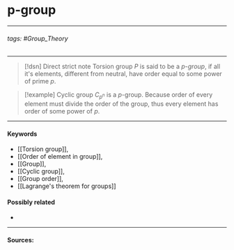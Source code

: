 # p-group
***
###### tags: #Group_Theory 
***
>[!dsn] Direct strict note
>Torsion group $P$ is said to be a $p$-*group*, if all it's elements, different from neutral, have order equal to some power of prime $p$.

>[!example] 
>Cyclic group $C_{p^n}$ is a $p$-group. Because order of every element must divide the order of the group, thus every element has order of some power of $p$.
***
#### Keywords
- [[Torsion group]],
- [[Order of element in group]],
- [[Group]],
- [[Cyclic group]],
- [[Group order]],
- [[Lagrange's theorem for groups]]
#### Possibly related
- 
***
#### Sources: